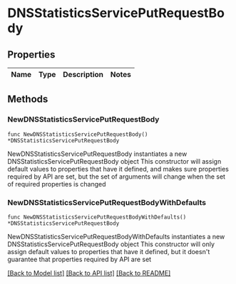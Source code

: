 # DNSStatisticsServicePutRequestBody

## Properties

Name | Type | Description | Notes
------------ | ------------- | ------------- | -------------

## Methods

### NewDNSStatisticsServicePutRequestBody

`func NewDNSStatisticsServicePutRequestBody() *DNSStatisticsServicePutRequestBody`

NewDNSStatisticsServicePutRequestBody instantiates a new DNSStatisticsServicePutRequestBody object
This constructor will assign default values to properties that have it defined,
and makes sure properties required by API are set, but the set of arguments
will change when the set of required properties is changed

### NewDNSStatisticsServicePutRequestBodyWithDefaults

`func NewDNSStatisticsServicePutRequestBodyWithDefaults() *DNSStatisticsServicePutRequestBody`

NewDNSStatisticsServicePutRequestBodyWithDefaults instantiates a new DNSStatisticsServicePutRequestBody object
This constructor will only assign default values to properties that have it defined,
but it doesn't guarantee that properties required by API are set


[[Back to Model list]](../README.md#documentation-for-models) [[Back to API list]](../README.md#documentation-for-api-endpoints) [[Back to README]](../README.md)


